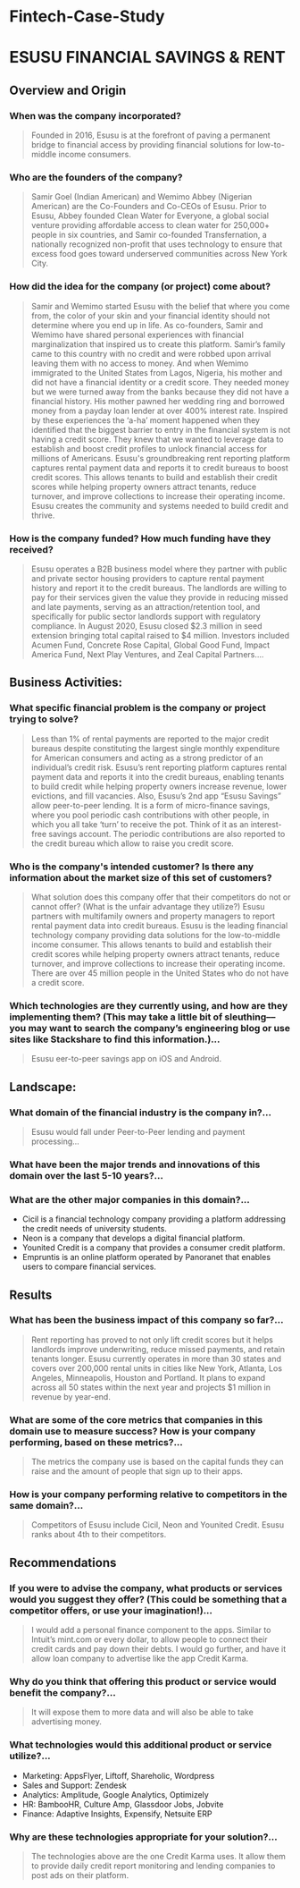# Fintech-Case-Study

# ESUSU FINANCIAL SAVINGS & RENT

## Overview and Origin

### When was the company incorporated?
>  Founded in 2016, Esusu is at the forefront of paving a permanent bridge to financial access by providing financial solutions for low-to-middle income consumers.

### Who are the founders of the company?
>	Samir Goel (Indian American) and Wemimo Abbey (Nigerian American) are the Co-Founders and Co-CEOs of Esusu. Prior to Esusu, Abbey founded Clean Water for Everyone, a global social venture providing affordable access to clean water for 250,000+ people in six countries, and Samir co-founded Transfernation, a nationally recognized non-profit that uses technology to ensure that excess food goes toward underserved communities across New York City.

### How did the idea for the company (or project) come about?
>	Samir and Wemimo started Esusu with the belief that where you come from, the color of your skin and your financial identity should not determine where you end up in life. As co-founders, Samir and Wemimo have shared personal experiences with financial marginalization that inspired us to create this platform. Samir’s family came to this country with no credit and were robbed upon arrival leaving them with no access to money. And when Wemimo immigrated to the United States from Lagos, Nigeria, his mother and did not have a financial identity or a credit score. They needed money but we were turned away from the banks because they did not have a financial history. His mother pawned her wedding ring and borrowed money from a payday loan lender at over 400% interest rate.
	Inspired by these experiences the ‘a-ha’ moment happened when they identified that the biggest barrier to entry in the financial system is not having a credit score. They knew that we wanted to leverage data to establish and boost credit profiles to unlock financial access for millions of Americans.
	Esusu's groundbreaking rent reporting platform captures rental payment data and reports it to credit bureaus to boost credit scores. This allows tenants to build and establish their credit scores while helping property owners attract tenants, reduce turnover, and improve collections to increase their operating income. Esusu creates the community and systems needed to build credit and thrive.

### How is the company funded? How much funding have they received?
>	Esusu operates a B2B business model where they partner with public and private sector housing providers to capture rental payment history and report it to the credit bureaus. The landlords are willing to pay for their services given the value they provide in reducing missed and late payments, serving as an attraction/retention tool, and specifically for public sector landlords support with regulatory compliance. 
In August 2020, Esusu closed $2.3 million in seed extension bringing total capital raised to $4 million. Investors included Acumen Fund, Concrete Rose Capital, Global Good Fund, Impact America Fund, Next Play Ventures, and Zeal Capital Partners….

## Business Activities:

### What specific financial problem is the company or project trying to solve?
>	Less than 1% of rental payments are reported to the major credit bureaus despite constituting the largest single monthly expenditure for American consumers and acting as a strong predictor of an individual’s credit risk. Esusu’s rent reporting platform captures rental payment data and reports it into the credit bureaus, enabling tenants to build credit while helping property owners increase revenue, lower evictions, and fill vacancies. 
	Also, Esusu’s 2nd app “Esusu Savings” allow peer-to-peer lending. It is a form of micro-finance savings, where you pool periodic cash contributions with other people, in which you all take ‘turn’ to receive the pot. Think of it as an interest-free savings account. The periodic contributions are also reported to the credit bureau which allow to raise you credit score.
	
### Who is the company's intended customer?  Is there any information about the market size of this set of customers?
> What solution does this company offer that their competitors do not or cannot offer? (What is the unfair advantage they utilize?)
> Esusu partners with multifamily owners and property managers to report rental payment data into credit bureaus. Esusu is the leading financial technology company providing data solutions for the low-to-middle income consumer. This allows tenants to build and establish their credit scores while helping property owners attract tenants, reduce turnover, and improve collections to increase their operating income. There are over 45 million people in the United States who do not have a credit score.

### Which technologies are they currently using, and how are they implementing them? (This may take a little bit of sleuthing–– you may want to search the company’s engineering blog or use sites like Stackshare to find this information.)...
>	Esusu eer-to-peer savings app on iOS and Android. 
	

## Landscape:

### What domain of the financial industry is the company in?...
>	Esusu would fall under Peer-to-Peer lending and payment processing...
	
### What have been the major trends and innovations of this domain over the last 5-10 years?...
	
	

### What are the other major companies in this domain?...
-  Cicil is a financial technology company providing a platform addressing the credit needs of university students.
-  Neon is a company that develops a digital financial platform.
-  Younited Credit is a company that provides a consumer credit platform.
-  Empruntis is an online platform operated by Panoranet that enables users to compare financial services.
	


## Results

### What has been the business impact of this company so far?...
>	Rent reporting has proved to not only lift credit scores but it helps landlords improve underwriting, reduce missed payments, and retain tenants longer. Esusu currently operates in more than 30 states and covers over 200,000 rental units in cities like New York, Atlanta, Los Angeles, Minneapolis, Houston and Portland. It plans to expand across all 50 states within the next year and projects $1 million in revenue by year-end.

### What are some of the core metrics that companies in this domain use to measure success? How is your company performing, based on these metrics?...
>	The metrics the company use is based on the capital funds they can raise and the amount of people that sign up to their apps. 
### How is your company performing relative to competitors in the same domain?...
>	Competitors of Esusu include Cicil, Neon and Younited Credit. Esusu ranks about 4th to their competitors. 


## Recommendations

### If you were to advise the company, what products or services would you suggest they offer? (This could be something that a competitor offers, or use your imagination!)...
>	I would add a personal finance component to the apps. Similar to Intuit’s mint.com or every dollar, to allow people to connect their credit cards and pay down their debts. I would go further, and have it allow loan company to advertise like the app Credit Karma.

### Why do you think that offering this product or service would benefit the company?...
>	It will expose them to more data and will also be able to take advertising money.

### What technologies would this additional product or service utilize?...
-  Marketing: AppsFlyer, Liftoff, Shareholic, Wordpress
-  Sales and Support: Zendesk
-  Analytics: Amplitude, Google Analytics, Optimizely
-  HR: BambooHR, Culture Amp, Glassdoor Jobs, Jobvite
-  Finance: Adaptive Insights, Expensify, Netsuite ERP

### Why are these technologies appropriate for your solution?...
>	The technologies above are the one Credit Karma uses. It allow them to provide daily credit report monitoring and lending companies to post ads on their platform.
